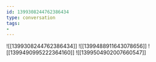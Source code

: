 ```yaml
---
id: 1399308244762386434
type: conversation
tags:
- 
---
```

![[1399308244762386434]]
![[1399488911643078656]]
![[1399490995222364160]]
![[1399504902007660547]]


